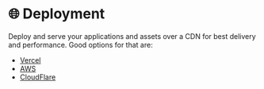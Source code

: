 # 🌐 Deployment

Deploy and serve your applications and assets over a CDN for best delivery and performance. Good options for that are:

- [Vercel](https://www.vercel.com/)
- [AWS](https://aws.amazon.com/cloudfront/)
- [CloudFlare](https://www.cloudflare.com/en-gb/cdn/)
